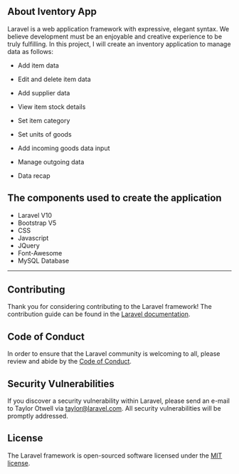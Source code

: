 ## About Iventory App

Laravel is a web application framework with expressive, elegant syntax. We believe development must be an enjoyable and creative experience to be truly fulfilling. In this project, I will create an inventory application to manage data as follows:

-   Add item data
-   Edit and delete item data
-   Add supplier data
-   View item stock details
-   Set item category
-   Set units of goods

-   Add incoming goods data input
-   Manage outgoing data

-   Data recap

## The components used to create the application

-   Laravel V10
-   Bootstrap V5
-   CSS
-   Javascript
-   JQuery
-   Font-Awesome
-   MySQL Database

---

## Contributing

Thank you for considering contributing to the Laravel framework! The contribution guide can be found in the [Laravel documentation](https://laravel.com/docs/contributions).

## Code of Conduct

In order to ensure that the Laravel community is welcoming to all, please review and abide by the [Code of Conduct](https://laravel.com/docs/contributions#code-of-conduct).

## Security Vulnerabilities

If you discover a security vulnerability within Laravel, please send an e-mail to Taylor Otwell via [taylor@laravel.com](mailto:taylor@laravel.com). All security vulnerabilities will be promptly addressed.

## License

The Laravel framework is open-sourced software licensed under the [MIT license](https://opensource.org/licenses/MIT).
